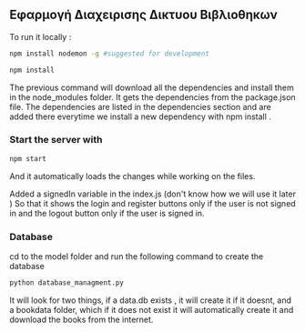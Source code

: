## Εφαρμογή Διαχειρισης Δικτυου Βιβλιοθηκων 

To run it locally : 

```bash
npm install nodemon -g #suggested for development
```

```bash
npm install
```
The previous command will download all the dependencies and install them in the node_modules folder.
It gets the dependencies from the package.json file. The dependencies are listed in the dependencies section and are added there everytime we install a new dependency with npm install . 


### Start the server with 

```bash
npm start
```

And it automatically loads the changes while working on the files.

Added a signedIn variable in the index.js (don't know how we will use it later )
So that it shows the login and register buttons only if the user is not signed in and the logout button only if the user is signed in.


### Database

cd to the model folder and run the following command to create the database

```bash
python database_managment.py
```

It will look for two things, if a data.db exists , it will create it if it doesnt, and a bookdata folder, which if it does not exist it will automatically create it and download the books from the internet.

